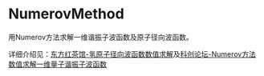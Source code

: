 # NumerovMethod

用Numerov方法求解一维谐振子波函数及原子径向波函数。

详细介绍见：[东方红茶馆-氢原子径向波函数数值求解](https://gensoukyo.me/氢原子径向波函数数值求解)及[科创论坛-Numerov方法数值求解一维量子谐振子波函数](https://kechuang.org/t/81454)
